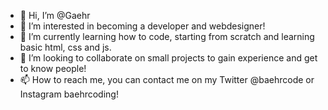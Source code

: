 - 👋 Hi, I’m @Gaehr
- 👀 I’m interested in becoming a developer and webdesigner! 
- 🌱 I’m currently learning how to code, starting from scratch and learning basic html, css and js. 
- 💞️ I’m looking to collaborate on small projects to gain experience and get to know people! 
- 📫 How to reach me, you can contact me on my Twitter @baehrcode or Instagram baehrcoding!

<!---
Gaehr/Gaehr is a ✨ special ✨ repository because its `README.md` (this file) appears on your GitHub profile.
You can click the Preview link to take a look at your changes.
--->
